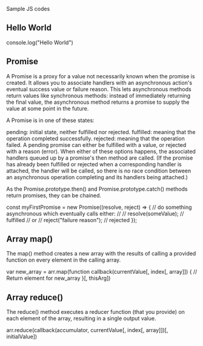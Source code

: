 Sample JS codes

## Hello World

console.log("Hello World")

## Promise

A Promise is a proxy for a value not necessarily known when the promise is created. It allows you to associate handlers with an asynchronous action's eventual success value or failure reason. This lets asynchronous methods return values like synchronous methods: instead of immediately returning the final value, the asynchronous method returns a promise to supply the value at some point in the future.

A Promise is in one of these states:

pending: initial state, neither fulfilled nor rejected.
fulfilled: meaning that the operation completed successfully.
rejected: meaning that the operation failed.
A pending promise can either be fulfilled with a value, or rejected with a reason (error). When either of these options happens, the associated handlers queued up by a promise's then method are called. (If the promise has already been fulfilled or rejected when a corresponding handler is attached, the handler will be called, so there is no race condition between an asynchronous operation completing and its handlers being attached.)

As the Promise.prototype.then() and Promise.prototype.catch() methods return promises, they can be chained.

const myFirstPromise = new Promise((resolve, reject) => {
  // do something asynchronous which eventually calls either:
  //
  //   resolve(someValue); // fulfilled
  // or
  //   reject("failure reason"); // rejected
});

## Array map()

The map() method creates a new array with the results of calling a provided function on every element in the calling array.

var new_array = arr.map(function callback(currentValue[, index[, array]]) {
    // Return element for new_array
}[, thisArg])

## Array reduce()

The reduce() method executes a reducer function (that you provide) on each element of the array, resulting in a single output value.

arr.reduce(callback(accumulator, currentValue[, index[, array]])[, initialValue])
